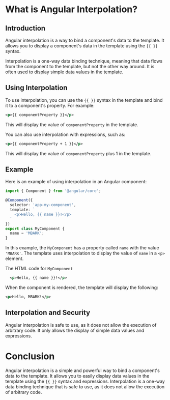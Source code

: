 # What is Angular Interpolation?

## **Introduction**

Angular interpolation is a way to bind a component's data to the template. It allows you to display a component's data in the template using the `{{ }}` syntax.

Interpolation is a one-way data binding technique, meaning that data flows from the component to the template, but not the other way around. It is often used to display simple data values in the template.

## **Using Interpolation**

To use interpolation, you can use the `{{ }}` syntax in the template and bind it to a component's property. For example:

```xml
<p>{{ componentProperty }}</p>
```

This will display the value of `componentProperty` in the template.

You can also use interpolation with expressions, such as:

```xml
<p>{{ componentProperty + 1 }}</p>
```

This will display the value of `componentProperty` plus 1 in the template.

## Example

Here is an example of using interpolation in an Angular component:

```typescript
import { Component } from '@angular/core';

@Component({
  selector: 'app-my-component',
  template: `
    <p>Hello, {{ name }}!</p>
  `
})
export class MyComponent {
  name = 'MBARK';
}
```

In this example, the `MyComponent` has a property called `name` with the value `'MBARK'`. The template uses interpolation to display the value of `name` in a `<p>` element.

The HTML code for `MyComponent`

```xml
  <p>Hello, {{ name }}!</p>
```

When the component is rendered, the template will display the following:

```xml
<p>Hello, MBARK!</p>
```

## **Interpolation and Security**

Angular interpolation is safe to use, as it does not allow the execution of arbitrary code. It only allows the display of simple data values and expressions.

# **Conclusion**

Angular interpolation is a simple and powerful way to bind a component's data to the template. It allows you to easily display data values in the template using the `{{ }}` syntax and expressions. Interpolation is a one-way data binding technique that is safe to use, as it does not allow the execution of arbitrary code.